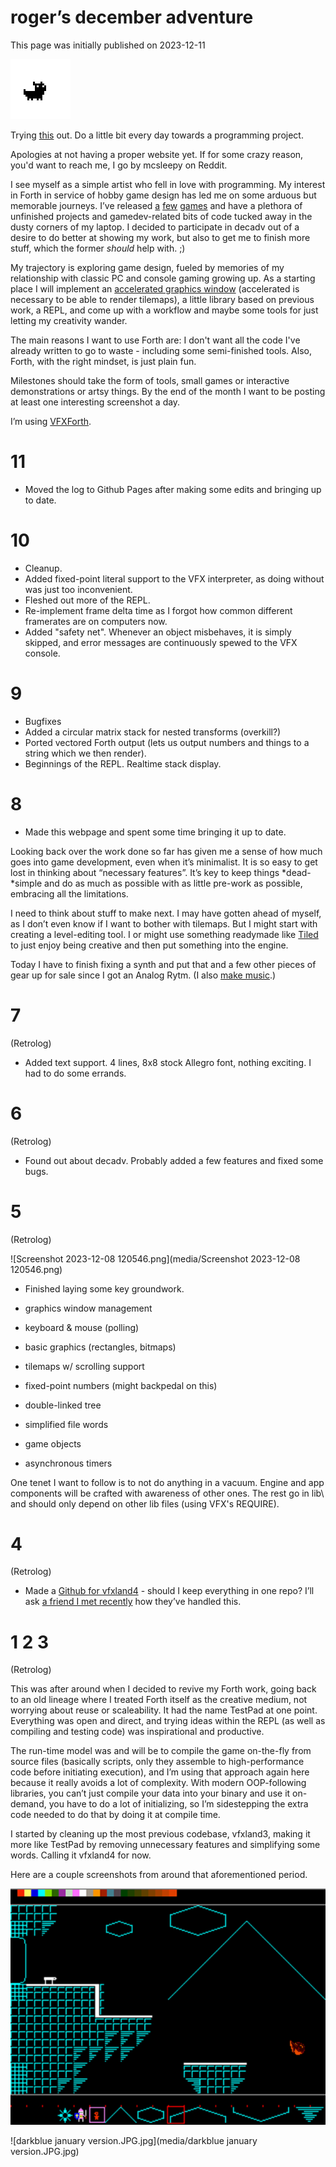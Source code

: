 # roger’s december adventure

This page was initially published on 2023-12-11

![tama2.gif](media/tama2.gif)

Trying [this](https://eli.li/december-adventure) out. Do a little bit every day towards a programming project.

Apologies at not having a proper website yet. If for some crazy reason,  you'd want to reach me, I go by mcsleepy on Reddit.

I see myself as a simple artist who fell in love with programming. My interest in Forth in service of hobby game design has led me on some arduous but memorable journeys. I’ve released [a](https://store.steampowered.com/app/341060/The_Lady/) [few](https://inkajoo.itch.io/alright-were-gonna-walk-now) [games](https://inkajoo.itch.io/uncle-chunks-project-spin) and have a plethora of unfinished projects and gamedev-related bits of code tucked away in the dusty corners of my laptop. I decided to participate in decadv out of a desire to do better at showing my work, but also to get me to finish more stuff, which the former <i>should</i> help with. ;)

My trajectory is exploring game design, fueled by memories of my relationship with classic PC and console gaming growing up. As a starting place I will implement an [accelerated graphics window](https://liballeg.org/) (accelerated is necessary to be able to render tilemaps), a little library based on previous work, a REPL, and come up with a workflow and maybe some tools for just letting my creativity wander.

The main reasons I want to use Forth are: I don't want all the code I've already written to go to waste - including some semi-finished tools. Also, Forth, with the right mindset, is just plain fun.

Milestones should take the form of tools, small games or interactive demonstrations or artsy things. By the end of the month I want to be posting at least one interesting screenshot a day. 

I’m using [VFXForth](https://vfxforth.com/).

# 11

- Moved the log to Github Pages after making some edits and bringing up to date.

# 10

- Cleanup.
- Added fixed-point literal support to the VFX interpreter, as doing without was just too inconvenient.
- Fleshed out more of the REPL.
- Re-implement frame delta time as I forgot how common different framerates are on computers now.
- Added "safety net". Whenever an object misbehaves, it is simply skipped, and error messages are continuously spewed to the VFX console.

# 9

- Bugfixes
- Added a circular matrix stack for nested transforms (overkill?)
- Ported vectored Forth output (lets us output numbers and things to a string which we then render).
- Beginnings of the REPL. Realtime stack display.

# 8

- Made this webpage and spent some time bringing it up to date.

Looking back over the work done so far has given me a sense of how much goes into game development, even when it’s minimalist. It is so easy to get lost in thinking about “necessary features”. It’s key to keep things *dead-*simple and do as much as possible with as little pre-work as possible, embracing all the limitations.

I need to think about stuff to make next. I may have gotten ahead of myself, as I don’t even know if I want to bother with tilemaps. But I might start with creating a level-editing tool. I or might use something readymade like [Tiled](https://www.mapeditor.org/) to just enjoy being creative and then put something into the engine.

Today I have to finish fixing a synth and put that and a few other pieces of gear up for sale since I got an Analog Rytm. (I also [make music](https://linktr.ee/topicalfruitsalad).) 

# 7

(Retrolog)

- Added text support. 4 lines, 8x8 stock Allegro font, nothing exciting. I had to do some errands.

# 6

(Retrolog)

- Found out about decadv. Probably added a few features and fixed some bugs.

# 5

(Retrolog)

![Screenshot 2023-12-08 120546.png](media/Screenshot 2023-12-08 120546.png)

- Finished laying some key groundwork.

- graphics window management
- keyboard & mouse (polling)
- basic graphics (rectangles, bitmaps)
- tilemaps w/ scrolling support
- fixed-point numbers (might backpedal on this)
- double-linked tree
- simplified file words
- game objects
- asynchronous timers

One tenet I want to follow is to not do anything in a vacuum. Engine and app components will be crafted with awareness of other ones. The rest go in lib\ and should only depend on other lib files (using VFX's REQUIRE).

# 4

(Retrolog)

- Made a [Github for vfxland4](https://github.com/rogerlevy/vfxland4) - should I keep everything in one repo? I’ll ask [a friend I met recently](https://rabbits.srht.site/decadv/) how they’ve handled this.

# 1 2 3

(Retrolog)

This was after around when I decided to revive my Forth work, going back to an old lineage where I treated Forth itself as the creative medium, not worrying about reuse or scaleability. It had the name TestPad at one point. Everything was open and direct, and trying ideas within the REPL (as well as compiling and testing code) was inspirational and productive.

The run-time model was and will be to compile the game on-the-fly from source files (basically scripts, only they assemble to high-performance code before initiating execution), and I’m using that approach again here because it really avoids a lot of complexity.  With modern OOP-following libraries, you can’t just compile your data into your binary and use it on-demand, you have to do a lot of initializing, so I’m sidestepping the extra code needed to do that by doing it at compile time.

I started by cleaning up the most previous codebase, vfxland3, making it more like TestPad by removing unnecessary features and simplifying some words. Calling it vfxland4 for now.

Here are a couple screenshots from around that aforementioned period.

![deadsimple.PNG](media/deadsimple.PNG.png)

![darkblue january version.JPG.jpg](media/darkblue january version.JPG.jpg)